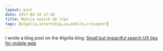 ```yaml
---
layout: post
date: 2017-04-18 17:30
title: Mobile search UX tips
tags: [algolia,internship,ux,mobile,crosspost]
---
```


I wrote a blog post on the Algolia blog: [Small but impactful search UX tips for mobile web](https://blog.algolia.com/mobile-search-ux-tips/)
